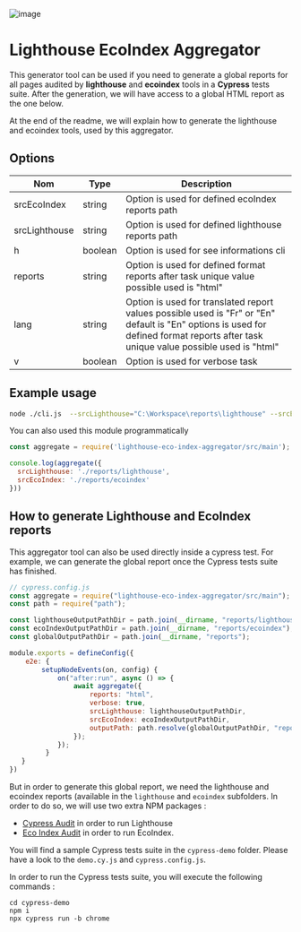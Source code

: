 
![image](https://user-images.githubusercontent.com/6480596/213727763-d8cdf611-2b35-4c60-aa94-bd85d5de006c.png)

# Lighthouse EcoIndex Aggregator

This generator tool can be used if you need to generate a global reports for all pages audited by **lighthouse** and **ecoindex** tools in a **Cypress** tests suite. After the generation, we will have access to a global HTML report as the one below.

At the end of the readme, we will explain how to generate the lighthouse and ecoindex tools, used by this aggregator.


##  Options

| Nom      |      Type     |  Description |
|----------|-------------|------|
| srcEcoIndex | string   | Option is used for defined ecoIndex reports path  |
| srcLighthouse | string | Option is used for defined lighthouse reports path  |
| h | boolean | Option is used for see informations cli |
| reports | string | Option is used for defined format reports after task unique value possible used is "html" |
| lang | string | Option is used for translated report values possible used is "Fr" or "En" default is "En"  options is used for defined format reports after task unique value possible used is "html" |
| v | boolean | Option is used for verbose task |


## Example usage

```bash
node ./cli.js  --srcLighthouse="C:\Workspace\reports\lighthouse" --srcEcoIndex="C:\Workspace\reports\ecoindex" --reports="html"
```

You can also used this module programmatically

```js
const aggregate = require('lighthouse-eco-index-aggregator/src/main');

console.log(aggregate({
  srcLighthouse: './reports/lighthouse',
  srcEcoIndex: './reports/ecoindex'
}))
```

## How to generate Lighthouse and EcoIndex reports

This aggregator tool can also be used directly inside a cypress test. For example, we can generate the global report once the Cypress tests suite has finished.

```javascript
// cypress.config.js
const aggregate = require("lighthouse-eco-index-aggregator/src/main");
const path = require("path");

const lighthouseOutputPathDir = path.join(__dirname, "reports/lighthouse");
const ecoIndexOutputPathDir = path.join(__dirname, "reports/ecoindex");
const globalOutputPathDir = path.join(__dirname, "reports");

module.exports = defineConfig({
    e2e: {
        setupNodeEvents(on, config) {
            on("after:run", async () => {
                await aggregate({
                    reports: "html",
                    verbose: true,
                    srcLighthouse: lighthouseOutputPathDir,
                    srcEcoIndex: ecoIndexOutputPathDir,
                    outputPath: path.resolve(globalOutputPathDir, "report.html")
                });
            });
         }
   }
})
```
But in order to generate this global report, we need the lighthouse and ecoindex reports (available in the `lighthouse` and `ecoindex` subfolders. In order to do so, we will use two extra NPM packages :

* [Cypress Audit](https://github.com/mfrachet/cypress-audit) in order to run Lighthouse
* [Eco Index Audit](https://github.com/EmmanuelDemey/eco-index-audit) in order to run EcoIndex.

You will find a sample Cypress tests suite in the `cypress-demo` folder. Please have a look to the `demo.cy.js` and `cypress.config.js`.

In order to run the Cypress tests suite, you will execute the following commands :

```shell
cd cypress-demo
npm i
npx cypress run -b chrome
```